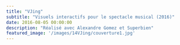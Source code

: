 ```yaml
---
title: "VJing"
subtitle: "Visuels interactifs pour le spectacle musical (2016)"
date: 2016-08-05 00:00:00
description: "Réalisé avec Alexandre Gomez et Superbien"
featured_image: '/images/14VJing/couverture1.jpg'
---
```


<div class="gallery" data-columns="6">
	
</div>
